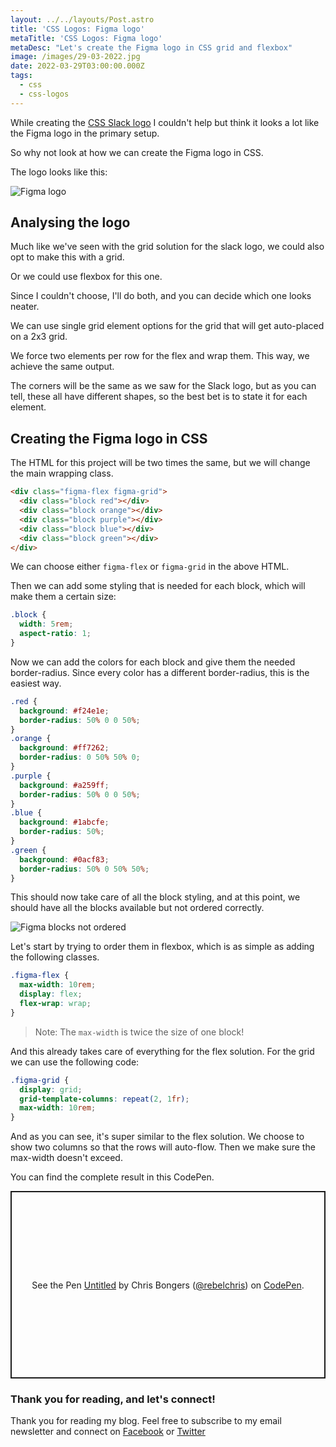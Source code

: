 ```yaml
---
layout: ../../layouts/Post.astro
title: 'CSS Logos: Figma logo'
metaTitle: 'CSS Logos: Figma logo'
metaDesc: "Let's create the Figma logo in CSS grid and flexbox"
image: /images/29-03-2022.jpg
date: 2022-03-29T03:00:00.000Z
tags:
  - css
  - css-logos
---
```


While creating the [CSS Slack logo](https://daily-dev-tips.com/posts/css-logos-slack-logo/) I couldn't help but think it looks a lot like the Figma logo in the primary setup.

So why not look at how we can create the Figma logo in CSS.

The logo looks like this:

![Figma logo](https://cdn.hashnode.com/res/hashnode/image/upload/v1647761082928/fUgl4t-Md.png)

## Analysing the logo

Much like we've seen with the grid solution for the slack logo, we could also opt to make this with a grid.

Or we could use flexbox for this one.

Since I couldn't choose, I'll do both, and you can decide which one looks neater.

We can use single grid element options for the grid that will get auto-placed on a 2x3 grid.

We force two elements per row for the flex and wrap them. This way, we achieve the same output.

The corners will be the same as we saw for the Slack logo, but as you can tell, these all have different shapes, so the best bet is to state it for each element.

## Creating the Figma logo in CSS

The HTML for this project will be two times the same, but we will change the main wrapping class.

```html
<div class="figma-flex figma-grid">
  <div class="block red"></div>
  <div class="block orange"></div>
  <div class="block purple"></div>
  <div class="block blue"></div>
  <div class="block green"></div>
</div>
```

We can choose either `figma-flex` or `figma-grid` in the above HTML.

Then we can add some styling that is needed for each block, which will make them a certain size:

```css
.block {
  width: 5rem;
  aspect-ratio: 1;
}
```

Now we can add the colors for each block and give them the needed border-radius.
Since every color has a different border-radius, this is the easiest way.

```css
.red {
  background: #f24e1e;
  border-radius: 50% 0 0 50%;
}
.orange {
  background: #ff7262;
  border-radius: 0 50% 50% 0;
}
.purple {
  background: #a259ff;
  border-radius: 50% 0 0 50%;
}
.blue {
  background: #1abcfe;
  border-radius: 50%;
}
.green {
  background: #0acf83;
  border-radius: 50% 0 50% 50%;
}
```

This should now take care of all the block styling, and at this point, we should have all the blocks available but not ordered correctly.

![Figma blocks not ordered](https://cdn.hashnode.com/res/hashnode/image/upload/v1647762051447/DAmtrVtix.png)

Let's start by trying to order them in flexbox, which is as simple as adding the following classes.

```css
.figma-flex {
  max-width: 10rem;
  display: flex;
  flex-wrap: wrap;
}
```

> Note: The `max-width` is twice the size of one block!

And this already takes care of everything for the flex solution.
For the grid we can use the following code:

```css
.figma-grid {
  display: grid;
  grid-template-columns: repeat(2, 1fr);
  max-width: 10rem;
}
```

And as you can see, it's super similar to the flex solution. We choose to show two columns so that the rows will auto-flow. Then we make sure the max-width doesn't exceed.

You can find the complete result in this CodePen.

<p class="codepen" data-height="300" data-default-tab="result" data-slug-hash="LYeZYeQ" data-user="rebelchris" style="height: 300px; box-sizing: border-box; display: flex; align-items: center; justify-content: center; border: 2px solid; margin: 1em 0; padding: 1em;">
  <span>See the Pen <a href="https://codepen.io/rebelchris/pen/LYeZYeQ">
  Untitled</a> by Chris Bongers (<a href="https://codepen.io/rebelchris">@rebelchris</a>)
  on <a href="https://codepen.io">CodePen</a>.</span>
</p>
<script async defer src="https://cpwebassets.codepen.io/assets/embed/ei.js"></script>

### Thank you for reading, and let's connect!

Thank you for reading my blog. Feel free to subscribe to my email newsletter and connect on [Facebook](https://www.facebook.com/DailyDevTipsBlog) or [Twitter](https://twitter.com/DailyDevTips1)
